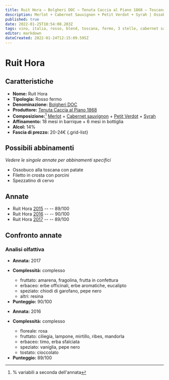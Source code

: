 ```yaml
---
title: Ruit Hora – Bolgheri DOC – Tenuta Caccia al Piano 1868 – Toscana (IT) – 20-24€ – 4★
description: Merlot + Cabernet Sauvignon + Petit Verdot + Syrah | Ossobuco alla toscana con patate – Filetto in crosta con porcini – Spezzatino di cervo
published: true
date: 2022-01-25T10:54:08.203Z
tags: vino, italia, rosso, blend, toscana, fermo, 3 stelle, cabernet sauvignon, merlot, syrah, 20-24€, papero in umido con cipolle caramellate, petit verdot, ossobuco alla toscana con patate, filetto in crosta con porcini, spezzatino di cervo
editor: markdown
dateCreated: 2022-01-24T12:15:09.595Z
---
```


# Ruit Hora

## Caratteristiche
- **Nome:** <span class="nome">Ruit Hora</span>
- **Tipologia:** Rosso fermo
- **Denominazione:** <span class="denominazione">[Bolgheri DOC](/denominazioni/Italia/Toscana/DOC/Bolgheri)</span>
- **Produttore:** <span class="cantina">[Tenuta Caccia al Piano 1868](/produttori/Italia/Toscana/Tenuta-Caccia-al-Poggio-1868)</span> 
- **Composizione:**[^1] [Merlot](/vitigni/Francia/bacca-nera/merlot) + [Cabernet sauvignon](/vitigni/Francia/bacca-nera/cabernet-sauvignon) + [Petit Verdot](/vitigni/Francia/bacca-nera/petit-verdot) + [Syrah](/vitigni/Francia/bacca-nera/syrah) 
- **Affinamento:** 18 mesi in barrique + 6 mesi in bottiglia
- **Alcol:** 14%
- **Fascia di prezzo:** 20-24€
{.grid-list}

## Possibili abbinamenti
*Vedere le singole annate per abbinamenti specifici*

- Ossobuco alla toscana con patate
- Filetto in crosta con porcini 
- Spezzatino di cervo

## Annate

- Ruit Hora [2015](vini/Italia/Toscana/Tenuta-Caccia-al-Poggio-1868/Ruit-Hora/2015) -- <span class="star-4"></span> -- 89/100
- Ruit Hora [2016](vini/Italia/Toscana/Tenuta-Caccia-al-Poggio-1868/Ruit-Hora/2016) -- <span class="star-4"></span> -- 90/100 
- Ruit Hora [2017](vini/Italia/Toscana/Tenuta-Caccia-al-Poggio-1868/Ruit-Hora/2017) -- <span class="star-4"></span> -- 89/100

## Confronto annate

### Analisi olfattiva

<div class="confronto-grid">
  <div class="annata">
    <ul>
      <li><b>Annata:</b> <span class="annocorrente">2017</span></li>
    </ul>
    <div class="vini vini-2016"></div>
    <ul>
      <li><b>Complessità:</b> <span class="complessitaVino">complesso</span></li>
      <ul>
        <li><span class="fruttatoInput">fruttato:</span> amarena, fragolina, frutta in confettura</li>
        <li><span class="vegetaleInput">erbaceo:</span> erbe officinali, erbe aromatiche, eucalipto</li>
        <li><span class="speziatoInput">speziato:</span> chiodi di garofano, pepe nero</li>
        <li><span class="altriInput">altri:</span> resina</li>
      </ul>
      <li><b>Punteggio:</b> <span class="punteggio">90/100</span></li>
    </ul>
  </div>
  <div class="annata">
    <ul>
      <li><b>Annata:</b> <span class="annocorrente">2016</span></li>
    </ul>
    <div class="vini vini-2017"></div>
    <ul>
      <li><b>Complessità:</b> <span class="complessitaVino">complesso</span></li>
      <ul>
          <li><span class="florealeInput">floreale:</span> rosa</li>
          <li><span class="fruttatoInput">fruttato:</span> ciliegia, lampone, mirtillo, ribes, mandorla</li>
          <li><span class="vegetaleInput">erbaceo:</span> timo, erba sfalciata</li>
          <li><span class="speziatoInput">speziato:</span> vaniglia, pepe nero</li>
          <li><span class="tostatoInput">tostato:</span> cioccolato</li>       
      </ul>
      <li><b>Punteggio:</b> <span class="punteggio">89/100</span></li>
    </ul>
  </div>
</div>


[^1]: % variabili a seconda dell'annata
